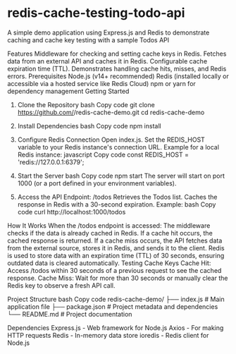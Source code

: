 # redis-cache-testing-todo-api
A simple demo application using Express.js and Redis to demonstrate caching and cache key testing with a sample Todos API

Features
Middleware for checking and setting cache keys in Redis.
Fetches data from an external API and caches it in Redis.
Configurable cache expiration time (TTL).
Demonstrates handling cache hits, misses, and Redis errors.
Prerequisites
Node.js (v14+ recommended)
Redis (installed locally or accessible via a hosted service like Redis Cloud)
npm or yarn for dependency management
Getting Started
1. Clone the Repository
bash
Copy code
git clone https://github.com/<your-username>/redis-cache-demo.git
cd redis-cache-demo
2. Install Dependencies
bash
Copy code
npm install
3. Configure Redis Connection
Open index.js.
Set the REDIS_HOST variable to your Redis instance's connection URL. Example for a local Redis instance:
javascript
Copy code
const REDIS_HOST = 'redis://127.0.0.1:6379';
4. Start the Server
bash
Copy code
npm start
The server will start on port 1000 (or a port defined in your environment variables).

5. Access the API
Endpoint: /todos
Retrieves the Todos list.
Caches the response in Redis with a 30-second expiration.
Example:
bash
Copy code
curl http://localhost:1000/todos

How It Works
When the /todos endpoint is accessed:
The middleware checks if the data is already cached in Redis.
If a cache hit occurs, the cached response is returned.
If a cache miss occurs, the API fetches data from the external source, stores it in Redis, and sends it to the client.
Redis is used to store data with an expiration time (TTL) of 30 seconds, ensuring outdated data is cleared automatically.
Testing Cache Keys
Cache Hit: Access /todos within 30 seconds of a previous request to see the cached response.
Cache Miss: Wait for more than 30 seconds or manually clear the Redis key to observe a fresh API call.

Project Structure
bash
Copy code
redis-cache-demo/
├── index.js         # Main application file
├── package.json     # Project metadata and dependencies
└── README.md        # Project documentation

Dependencies
Express.js - Web framework for Node.js
Axios - For making HTTP requests
Redis - In-memory data store
ioredis - Redis client for Node.js

